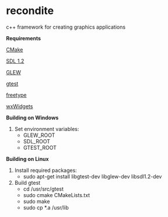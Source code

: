 recondite
=========

c++ framework for creating graphics applications

**Requirements**

[CMake](http://www.cmake.org/)

[SDL 1.2](http://www.libsdl.org/)

[GLEW](http://glew.sourceforge.net/)

[gtest](http://code.google.com/p/googletest/)

[freetype](http://www.freetype.org/)

[wxWidgets](http://www.wxwidgets.org/)

**Building on Windows**
1.  Set environment variables:
    - GLEW_ROOT
    - SDL_ROOT
    - GTEST_ROOT

**Building on Linux**

1.  Install required packages:  
    -   sudo apt-get install libgtest-dev libglew-dev libsdl1.2-dev
2.  Build gtest
    - cd /usr/src/gtest
    - sudo cmake CMakeLists.txt
    - sudo make
    - sudo cp *.a /usr/lib
